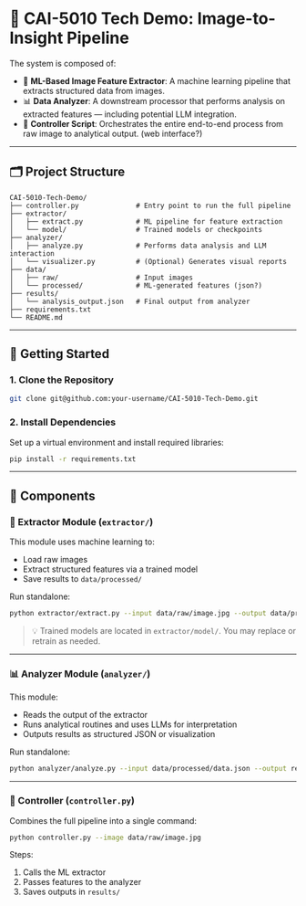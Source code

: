 # 🤖 CAI-5010 Tech Demo: Image-to-Insight Pipeline

The system is composed of:

- 🧠 **ML-Based Image Feature Extractor**: A machine learning pipeline that extracts structured data from images.
- 📊 **Data Analyzer**: A downstream processor that performs analysis on extracted features — including potential LLM integration.
- 🧵 **Controller Script**: Orchestrates the entire end-to-end process from raw image to analytical output. (web interface?)

---

## 🗂️ Project Structure

```
CAI-5010-Tech-Demo/
├── controller.py              # Entry point to run the full pipeline
├── extractor/
│   ├── extract.py             # ML pipeline for feature extraction
│   └── model/                 # Trained models or checkpoints
├── analyzer/
│   ├── analyze.py             # Performs data analysis and LLM interaction
│   └── visualizer.py          # (Optional) Generates visual reports
├── data/
│   ├── raw/                   # Input images
│   └── processed/             # ML-generated features (json?)
├── results/
│   └── analysis_output.json   # Final output from analyzer
├── requirements.txt
└── README.md
```

---

## 🚀 Getting Started

### 1. Clone the Repository

```bash
git clone git@github.com:your-username/CAI-5010-Tech-Demo.git
```

### 2. Install Dependencies

Set up a virtual environment and install required libraries:

```bash
pip install -r requirements.txt
```

---

## 🧩 Components

### 🔬 Extractor Module (`extractor/`)

This module uses machine learning to:

- Load raw images
- Extract structured features via a trained model
- Save results to `data/processed/`

Run standalone:

```bash
python extractor/extract.py --input data/raw/image.jpg --output data/processed/data.json
```

> 💡 Trained models are located in `extractor/model/`. You may replace or retrain as needed.

---

### 📊 Analyzer Module (`analyzer/`)

This module:

- Reads the output of the extractor
- Runs analytical routines and uses LLMs for interpretation
- Outputs results as structured JSON or visualization

Run standalone:

```bash
python analyzer/analyze.py --input data/processed/data.json --output results/analysis_output.json
```

---

### 🧵 Controller (`controller.py`)

Combines the full pipeline into a single command:

```bash
python controller.py --image data/raw/image.jpg
```

Steps:

1. Calls the ML extractor
2. Passes features to the analyzer
3. Saves outputs in `results/`
